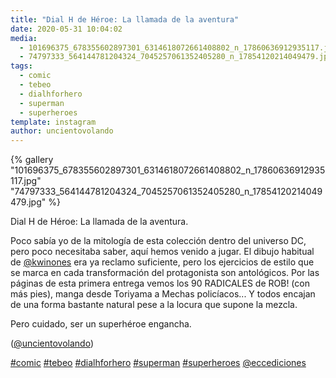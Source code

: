```yaml
---
title: "Dial H de Héroe: La llamada de la aventura"
date: 2020-05-31 10:04:02
media: 
  - 101696375_678355602897301_6314618072661408802_n_17860636912935117.jpg
  - 74797333_564144781204324_7045257061352405280_n_17854120214049479.jpg
tags: 
  - comic
  - tebeo
  - dialhforhero
  - superman
  - superheroes
template: instagram
author: uncientovolando
---
```


{% gallery "101696375_678355602897301_6314618072661408802_n_17860636912935117.jpg" "74797333_564144781204324_7045257061352405280_n_17854120214049479.jpg" %}

Dial H de Héroe: La llamada de la aventura.

Poco sabía yo de la mitología de esta colección dentro del universo DC, pero poco necesitaba saber, aquí hemos venido a jugar. El dibujo habitual de [@kwinones](https://instagram.com/kwinones) era ya reclamo suficiente, pero los ejercicios de estilo que se marca en cada transformación del protagonista son antológicos. Por las páginas de esta primera entrega vemos los 90 RADICALES de ROB! (con más pies), manga desde Toriyama a Mechas policíacos... Y todos encajan de una forma bastante natural pese a la locura que supone la mezcla.

Pero cuidado, ser un superhéroe engancha.

([@uncientovolando](https://instagram.com/uncientovolando))

[#comic](/tags/comic) [#tebeo](/tags/tebeo) [#dialhforhero](/tags/dialhforhero) [#superman](/tags/superman) [#superheroes](/tags/superheroes) [@eccediciones](https://instagram.com/eccediciones)

